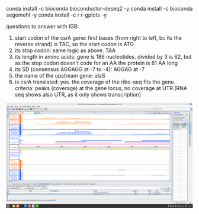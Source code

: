 conda install -c bioconda bioconductor-deseq2 -y
conda install -c bioconda segemehl -y
conda install -c r r-gplots -y



questions to answer with IGB:

1. start codon of the csrA gene: first bases (from right to left, bc its the reverse strand) is TAC, so the start codon is ATG 
2. its stop codon: same logic as above. TAA
3. its length in amino acids: gene is 186 nucleotides. divided by 3 is 62, but as the stop codon doesn't code for an AA the protein is 61 AA long
4. its SD (consensus AGGAGG at -7 to -4): AGGAG at -7
5. the name of the upstream gene: alaS
6. is csrA translated: yes. the coverage of the ribo-seq fits the gene. criteria: peaks (coverage) at the gene locus, no coverage at UTR.(RNA seq shows also UTR, as it only shows transcription)



![IGB](docs/igb.png)